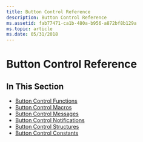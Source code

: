 ```yaml
---
title: Button Control Reference
description: Button Control Reference
ms.assetid: fab77471-ca1b-480a-b956-a872bf8b129a
ms.topic: article
ms.date: 05/31/2018
---
```


# Button Control Reference

## In This Section

-   [Button Control Functions](bumper-button-control-reference-functions.md)
-   [Button Control Macros](bumper-button-control-reference-macros.md)
-   [Button Control Messages](bumper-button-control-reference-messages.md)
-   [Button Control Notifications](bumper-button-control-reference-notifications.md)
-   [Button Control Structures](bumper-button-control-reference-structures.md)
-   [Button Control Constants](bumper-button-control-reference-constants.md)

 

 




